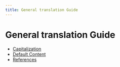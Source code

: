 ```yaml
---
title: General translation Guide
---
```


# General translation Guide

- [Capitalization](https://cldr.unicode.org/translation/translation-guide-general/capitalization)
- [Default Content](https://cldr.unicode.org/translation/translation-guide-general/default-content)
- [References](https://cldr.unicode.org/translation/translation-guide-general/references)



